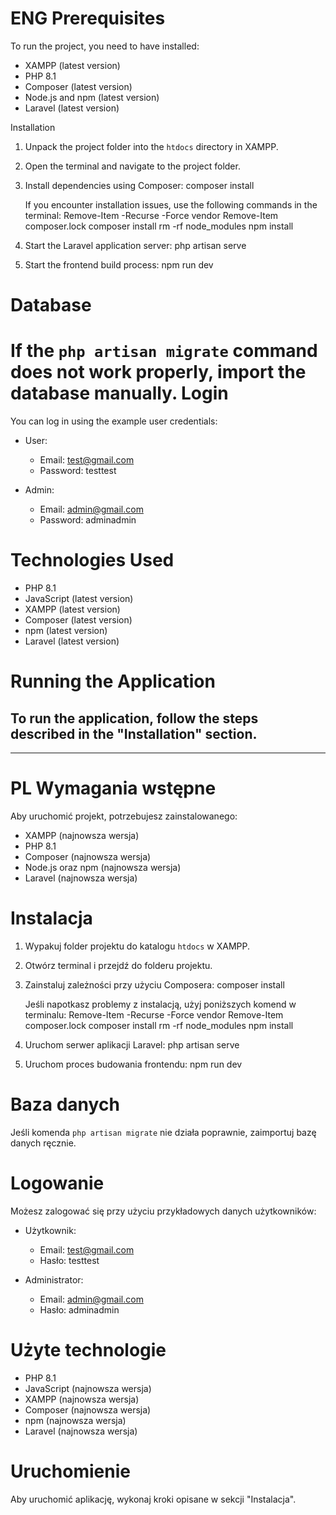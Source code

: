 
ENG
Prerequisites
=============

To run the project, you need to have installed:
- XAMPP (latest version)
- PHP 8.1
- Composer (latest version)
- Node.js and npm (latest version)
- Laravel (latest version)

Installation

1. Unpack the project folder into the `htdocs` directory in XAMPP.

2. Open the terminal and navigate to the project folder.

3. Install dependencies using Composer:
   composer install

   If you encounter installation issues, use the following commands in the terminal:
   Remove-Item -Recurse -Force vendor
   Remove-Item composer.lock
   composer install
   rm -rf node_modules
   npm install

4. Start the Laravel application server:
   php artisan serve

5. Start the frontend build process:
   npm run dev

Database
========

If the `php artisan migrate` command does not work properly, import the database manually.
Login
=====

You can log in using the example user credentials:

- User:
  - Email: test@gmail.com
  - Password: testtest

- Admin:
  - Email: admin@gmail.com
  - Password: adminadmin

Technologies Used
=================

- PHP 8.1
- JavaScript (latest version)
- XAMPP (latest version)
- Composer (latest version)
- npm (latest version)
- Laravel (latest version)

Running the Application
=======================

To run the application, follow the steps described in the "Installation" section.
---
---------------------------------------------------------------------
PL
Wymagania wstępne
=================

Aby uruchomić projekt, potrzebujesz zainstalowanego:
- XAMPP (najnowsza wersja)
- PHP 8.1
- Composer (najnowsza wersja)
- Node.js oraz npm (najnowsza wersja)
- Laravel (najnowsza wersja)

Instalacja
==========

1. Wypakuj folder projektu do katalogu `htdocs` w XAMPP.

2. Otwórz terminal i przejdź do folderu projektu.

3. Zainstaluj zależności przy użyciu Composera:
   composer install

   Jeśli napotkasz problemy z instalacją, użyj poniższych komend w terminalu:
   Remove-Item -Recurse -Force vendor
   Remove-Item composer.lock
   composer install
   rm -rf node_modules
   npm install

4. Uruchom serwer aplikacji Laravel:
   php artisan serve

5. Uruchom proces budowania frontendu:
   npm run dev

Baza danych
===========

Jeśli komenda `php artisan migrate` nie działa poprawnie, zaimportuj bazę danych ręcznie.

Logowanie
=========

Możesz zalogować się przy użyciu przykładowych danych użytkowników:

- Użytkownik:
  - Email: test@gmail.com
  - Hasło: testtest

- Administrator:
  - Email: admin@gmail.com
  - Hasło: adminadmin

Użyte technologie
=================

- PHP 8.1
- JavaScript (najnowsza wersja)
- XAMPP (najnowsza wersja)
- Composer (najnowsza wersja)
- npm (najnowsza wersja)
- Laravel (najnowsza wersja)

Uruchomienie
============

Aby uruchomić aplikację, wykonaj kroki opisane w sekcji "Instalacja".
